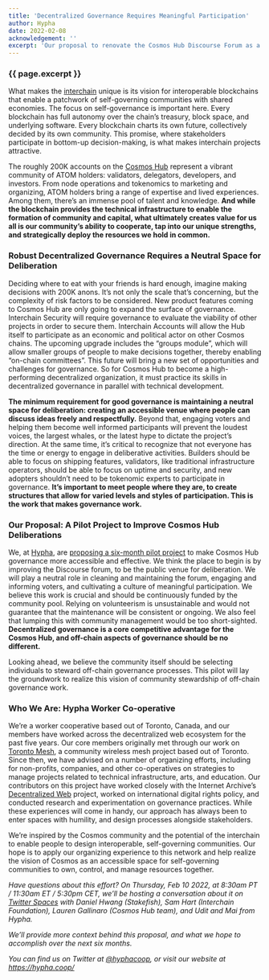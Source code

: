 ```yaml
---
title: 'Decentralized Governance Requires Meaningful Participation'
author: Hypha
date: 2022-02-08
acknowledgement: ''
excerpt: 'Our proposal to renovate the Cosmos Hub Discourse Forum as a well-organized space for debate and deliberation'
---
```


### {{ page.excerpt }}

What makes the [interchain](https://cosmos.network) unique is its vision for interoperable blockchains that enable a patchwork of self-governing communities with shared economies. The focus on self-governance is important here. Every blockchain has full autonomy over the chain’s treasury, block space, and underlying software. Every blockchain charts its own future, collectively decided by its own community. This promise, where stakeholders participate in bottom-up decision-making, is what makes interchain projects attractive.

The roughly 200K accounts on the [Cosmos Hub](https://hub.cosmos.network/main/hub-overview/overview.html) represent a vibrant community of ATOM holders: validators, delegators, developers, and investors. From node operations and tokenomics to marketing and organizing, ATOM holders bring a range of expertise and lived experiences. Among them, there’s an immense pool of talent and knowledge. **And while the blockchain provides the technical infrastructure to enable the formation of community and capital, what ultimately creates value for us all is our community’s ability to cooperate, tap into our unique strengths, and strategically deploy the resources we hold in common.**

### Robust Decentralized Governance Requires a Neutral Space for Deliberation 

Deciding where to eat with your friends is hard enough, imagine making decisions with 200K anons. It’s not only the scale that’s concerning, but the complexity of risk factors to be considered. New product features coming to Cosmos Hub are only going to expand the surface of governance. Interchain Security will require governance to evaluate the viability of other projects in order to secure them. Interchain Accounts will allow the Hub itself to participate as an economic and political actor on other Cosmos chains. The upcoming upgrade includes the “groups module”, which will allow smaller groups of people to make decisions together, thereby enabling “on-chain committees”. This future will bring a new set of opportunities and challenges for governance. So for Cosmos Hub to become a high-performing decentralized organization, it must practice its skills in decentralized governance in parallel with technical development.

**The minimum requirement for good governance is maintaining a neutral space for deliberation: creating an accessible venue where people can discuss ideas freely and respectfully.** Beyond that, engaging voters and helping them become well informed participants will prevent the loudest voices, the largest whales, or the latest hype to dictate the project’s direction. At the same time, it’s critical to recognize that not everyone has the time or energy to engage in deliberative activities. Builders should be able to focus on shipping features, validators, like traditional infrastructure operators, should be able to focus on uptime and security, and new adopters shouldn’t need to be tokenomic experts to participate in governance. **It’s important to meet people where they are, to create structures that allow for varied levels and styles of participation. This is the work that makes governance work.**

### Our Proposal: A Pilot Project to Improve Cosmos Hub Deliberations

We, at [Hypha](https://hypha.coop), are [proposing a six-month pilot project](https://forum.cosmos.network/t/proposal-draft-use-the-forum-to-improve-governance-process/5530) to make Cosmos Hub governance more accessible and effective. We think the place to begin is by improving the Discourse forum, to be the public venue for deliberation. We will play a neutral role in cleaning and maintaining the forum, engaging and informing voters, and cultivating a culture of meaningful participation. We believe this work is crucial and should be continuously funded by the community pool. Relying on volunteerism is unsustainable and would not guarantee that the maintenance will be consistent or ongoing. We also feel that lumping this with community management would be too short-sighted. **Decentralized governance is a core competitive advantage for the Cosmos Hub, and off-chain aspects of governance should be no different.**

Looking ahead, we believe the community itself should be selecting individuals to steward off-chain governance processes. This pilot will lay the groundwork to realize this vision of community stewardship of off-chain governance work.

### Who We Are: Hypha Worker Co-operative

We’re a worker cooperative based out of Toronto, Canada, and our members have worked across the decentralized web ecosystem for the past five years. Our core members originally met through our work on [Toronto Mesh](https://tomesh.net/), a community wireless mesh project based out of Toronto. Since then, we have advised on a number of organizing efforts, including for non-profits, companies, and other co-operatives on strategies to manage projects related to technical infrastructure, arts, and education. Our contributors on this project have worked closely with the Internet Archive’s [Decentralized Web](https://getdweb.net/) project, worked on international digital rights policy, and conducted research and experimentation on governance practices. While these experiences will come in handy, our approach has always been to enter spaces with humility, and design processes alongside stakeholders.

We’re inspired by the Cosmos community and the potential of the interchain to enable people to design interoperable, self-governing communities. Our hope is to apply our organizing experience to this network and help realize the vision of Cosmos as an accessible space for self-governing communities to own, control, and manage resources together.

*Have questions about this effort? On Thursday, Feb 10 2022, at 8:30am PT / 11:30am ET / 5:30pm CET, we’ll be hosting a conversation about it on [Twitter Spaces](https://twitter.com/HyphaCoop/status/1491115260899897344?s=20&t=gm5aOkPv8Ge0vrZt0-Z4PQ) with Daniel Hwang (Stakefish), Sam Hart (Interchain Foundation), Lauren Gallinaro (Cosmos Hub team), and Udit and Mai from Hypha.*

*We’ll provide more context behind this proposal, and what we hope to accomplish over the next six months.*

*You can find us on Twitter at [@hyphacoop](https://twitter.com/HyphaCoop), or visit our website at https://hypha.coop/*


